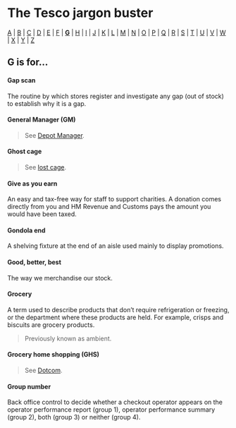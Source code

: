 # The Tesco jargon buster

[A](a.md) | [B](b.md) | [C](c.md) | [D](d.md) | [E](e.md) | [F](f.md) | [**G**](g.md) | [H](h.md) | [I](i.md) | [J](j.md) | [K](k.md) | [L](l.md) | [M](m.md) | [N](n.md) | [O](o.md) | [P](p.md) | [Q](q.md) | [R](r.md) | [S](s.md) | [T](t.md) | [U](u.md) | [V](v.md) | [W](w.md) | [X](x.md) | [Y](y.md) | [Z](z.md)

## G is for…

#### Gap scan
The routine by which stores register and investigate any gap (out of stock) to establish why it is a gap.

#### General Manager (GM)
> See [Depot Manager](d.md#depot-manager).

#### Ghost cage
> See [lost cage](l.md#lost-cage).

#### Give as you earn
An easy and tax-free way for staff to support charities. A donation comes directly from you and HM Revenue and Customs pays the amount you would have been taxed.

#### Gondola end
A shelving fixture at the end of an aisle used mainly to display promotions.

#### Good, better, best
The way we merchandise our stock.

#### Grocery
A term used to describe products that don’t require refrigeration or freezing, or the department where these products are held. For example, crisps and biscuits are grocery products.
> Previously known as ambient.

#### Grocery home shopping (GHS)
> See [Dotcom](d.md#dotcom).

#### Group number
Back office control to decide whether a checkout operator appears on the operator performance report (group 1), operator performance summary (group 2), both (group 3) or neither (group 4).
